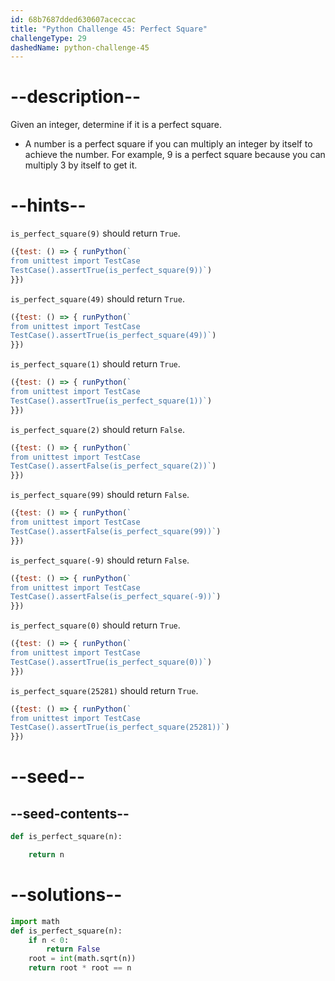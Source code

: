 ```yaml
---
id: 68b7687dded630607aceccac
title: "Python Challenge 45: Perfect Square"
challengeType: 29
dashedName: python-challenge-45
---
```


# --description--

Given an integer, determine if it is a perfect square.

- A number is a perfect square if you can multiply an integer by itself to achieve the number. For example, 9 is a perfect square because you can multiply 3 by itself to get it.

# --hints--

`is_perfect_square(9)` should return `True`.

```js
({test: () => { runPython(`
from unittest import TestCase
TestCase().assertTrue(is_perfect_square(9))`)
}})
```

`is_perfect_square(49)` should return `True`.

```js
({test: () => { runPython(`
from unittest import TestCase
TestCase().assertTrue(is_perfect_square(49))`)
}})
```

`is_perfect_square(1)` should return `True`.

```js
({test: () => { runPython(`
from unittest import TestCase
TestCase().assertTrue(is_perfect_square(1))`)
}})
```

`is_perfect_square(2)` should return `False`.

```js
({test: () => { runPython(`
from unittest import TestCase
TestCase().assertFalse(is_perfect_square(2))`)
}})
```

`is_perfect_square(99)` should return `False`.

```js
({test: () => { runPython(`
from unittest import TestCase
TestCase().assertFalse(is_perfect_square(99))`)
}})
```

`is_perfect_square(-9)` should return `False`.

```js
({test: () => { runPython(`
from unittest import TestCase
TestCase().assertFalse(is_perfect_square(-9))`)
}})
```

`is_perfect_square(0)` should return `True`.

```js
({test: () => { runPython(`
from unittest import TestCase
TestCase().assertTrue(is_perfect_square(0))`)
}})
```

`is_perfect_square(25281)` should return `True`.

```js
({test: () => { runPython(`
from unittest import TestCase
TestCase().assertTrue(is_perfect_square(25281))`)
}})
```

# --seed--

## --seed-contents--

```py
def is_perfect_square(n):

    return n
```

# --solutions--

```py
import math
def is_perfect_square(n):
    if n < 0:
        return False
    root = int(math.sqrt(n))
    return root * root == n
```
